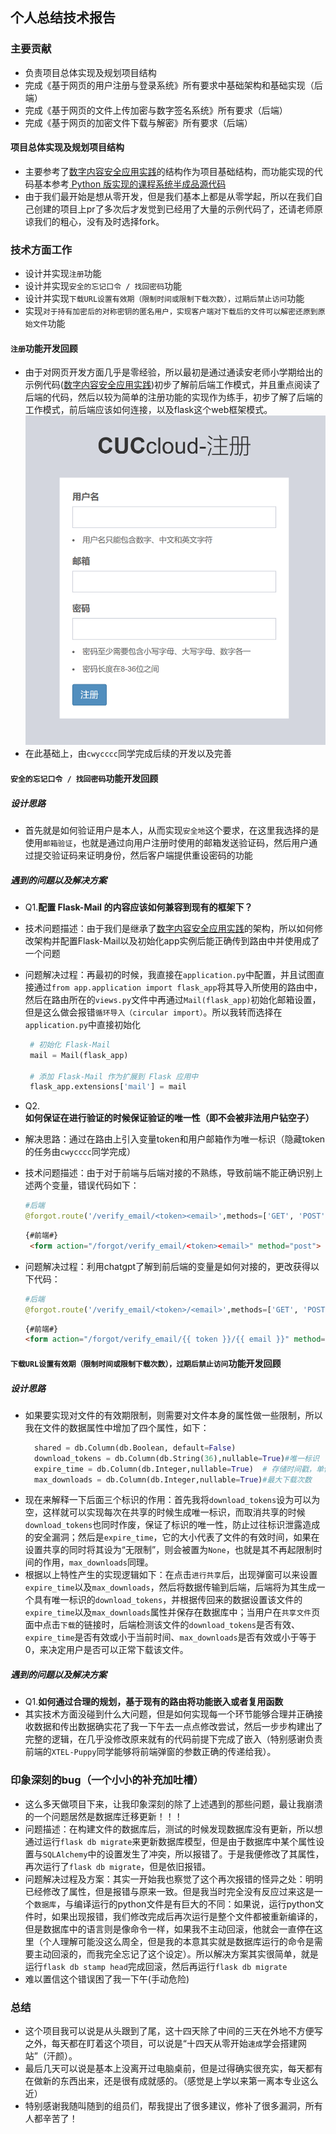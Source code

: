 ## 个人总结技术报告

### 主要贡献
- 负责项目总体实现及规划项目结构
- 完成《基于网页的用户注册与登录系统》所有要求中基础架构和基础实现（后端）
- 完成《基于网页的文件上传加密与数字签名系统》所有要求（后端）
- 完成《基于网页的加密文件下载与解密》所有要求（后端）
#### 项目总体实现及规划项目结构
- 主要参考了[数字内容安全应用实践](https://github.com/anjingcuc/learn_flask_the_hard_way/blob/master/0x09_finished)的结构作为项目基础结构，而功能实现的代码基本参考[ Python 版实现的课程系统半成品源代码 ](https://github.com/TheMasterOfMagic/ac)
- 由于我们最开始是想从零开发，但是我们基本上都是从零学起，所以在我们自己创建的项目上pr了多次后才发觉到已经用了大量的示例代码了，还请老师原谅我们的粗心，没有及时选择fork。


### 技术方面工作
- 设计并实现`注册`功能
- 设计并实现`安全的忘记口令 / 找回密码`功能
- 设计并实现`下载URL设置有效期（限制时间或限制下载次数），过期后禁止访问`功能
- 实现`对于持有加密后的对称密钥的匿名用户，实现客户端对下载后的文件可以解密还原到原始文件`功能

#### `注册`功能开发回顾
- 由于对网页开发方面几乎是零经验，所以最初是通过通读安老师小学期给出的示例代码([数字内容安全应用实践](https://github.com/anjingcuc/learn_flask_the_hard_way/blob/master/0x09_finished))初步了解前后端工作模式，并且重点阅读了后端的代码，然后以较为简单的注册功能的实现作为练手，初步了解了后端的工作模式，前后端应该如何连接，以及flask这个web框架模式。
  ![注册页面](img/register.png)
- 在此基础上，由`cwycccc`同学完成后续的开发以及完善

#### `安全的忘记口令 / 找回密码`功能开发回顾
##### 设计思路
- 首先就是如何验证用户是本人，从而实现`安全地`这个要求，在这里我选择的是使用`邮箱验证`，也就是通过向用户注册时使用的邮箱发送验证码，然后用户通过提交验证码来证明身份，然后客户端提供重设密码的功能
##### 遇到的问题以及解决方案
- Q1.**配置 Flask-Mail 的内容应该如何兼容到现有的框架下？**
- 技术问题描述：由于我们是继承了[数字内容安全应用实践](https://github.com/anjingcuc/learn_flask_the_hard_way/blob/master/0x09_finished)的架构，所以如何修改架构并配置Flask-Mail以及初始化app实例后能正确传到路由中并使用成了一个问题
- 问题解决过程：再最初的时候，我直接在`application.py`中配置，并且试图直接通过`from app.application import flask_app`将其导入所使用的路由中，然后在路由所在的`views.py`文件中再通过`Mail(flask_app)`初始化邮箱设置，但是这么做会报错`循环导入（circular import）`。所以我转而选择在`application.py`中直接初始化
   ```python
    # 初始化 Flask-Mail
    mail = Mail(flask_app)

    # 添加 Flask-Mail 作为扩展到 Flask 应用中
    flask_app.extensions['mail'] = mail
  ```

- Q2.**如何保证在进行验证的时候保证验证的唯一性（即不会被非法用户钻空子）**
- 解决思路：通过在路由上引入变量token和用户邮箱作为唯一标识（隐藏token的任务由`cwycccc`同学完成）
- 技术问题描述：由于对于前端与后端对接的不熟练，导致前端不能正确识别上述两个变量，错误代码如下：
  ```python
  #后端
  @forgot.route('/verify_email/<token><email>',methods=['GET', 'POST'])
  ```
  ```html
  {#前端#}
   <form action="/forgot/verify_email/<token><email>" method="post">
  ```
- 问题解决过程：利用chatgpt了解到前后端的变量是如何对接的，更改获得以下代码：
  ```python
  #后端
  @forgot.route('/verify_email/<token>/<email>',methods=['GET', 'POST'])
  ```
  ```html
  {#前端#}
  <form action="/forgot/verify_email/{{ token }}/{{ email }}" method="post">
  ```


#### `下载URL设置有效期（限制时间或限制下载次数），过期后禁止访问`功能开发回顾
##### 设计思路
- 如果要实现对文件的有效期限制，则需要对文件本身的属性做一些限制，所以我在文件的数据属性中增加了四个属性，如下：
  ```python
    shared = db.Column(db.Boolean, default=False)
    download_tokens = db.Column(db.String(36),nullable=True)#唯一标识
    expire_time = db.Column(db.Integer,nullable=True)  # 存储时间戳，单位为秒
    max_downloads = db.Column(db.Integer,nullable=True)#最大下载次数
  ```
- 现在来解释一下后面三个标识的作用：首先我将`download_tokens`设为可以为空，这样就可以实现每次在共享的时候生成唯一标识，而取消共享的时候`download_tokens`也同时作废，保证了标识的唯一性，防止过往标识泄露造成的安全漏洞；然后是`expire_time`，它的大小代表了文件的有效时间，如果在设置共享的同时将其设为“无限制”，则会被置为`None`，也就是其不再起限制时间的作用，`max_downloads`同理。
- 根据以上特性产生的实现逻辑如下：在点击`进行共享`后，出现弹窗可以来设置`expire_time`以及`max_downloads`，然后将数据传输到后端，后端将为其生成一个具有唯一标识的`download_tokens`，并根据传回来的数据设置该文件的`expire_time`以及`max_downloads`属性并保存在数据库中；当用户在`共享文件`页面中点击`下载`的链接时，后端检测该文件的`download_tokens`是否有效、`expire_time`是否有效或小于当前时间、`max_downloads`是否有效或小于等于0，来决定用户是否可以正常下载该文件。
  
##### 遇到的问题以及解决方案
- Q1.**如何通过合理的规划，基于现有的路由将功能嵌入或者复用函数**
- 其实技术方面没碰到什么大问题，但是如何实现每一个环节能够合理并正确接收数据和传出数据确实花了我一下午去一点点修改尝试，然后一步步构建出了完整的逻辑，在几乎没修改原来就有的代码前提下完成了嵌入（特别感谢负责前端的`XTEL-Puppy`同学能够将前端弹窗的参数正确的传递给我）。


### 印象深刻的bug（一个小小的补充加吐槽）
- 这么多天做项目下来，让我印象深刻的除了上述遇到的那些问题，最让我崩溃的一个问题居然是数据库迁移更新！！！
- 问题描述：在构建文件的数据库后，测试的时候发现数据库没有更新，所以想通过运行`flask db migrate`来更新数据库模型，但是由于数据库中某个属性设置与`SQLAlchemy`中的设置发生了冲突，所以报错了。于是我便修改了其属性，再次运行了`flask db migrate`，但是依旧报错。
- 问题解决过程及方案：其实一开始我也察觉了这个再次报错的怪异之处：明明已经修改了属性，但是报错与原来一致。但是我当时完全没有反应过来这是一个`数据库`，与编译运行的python文件是有巨大的不同：如果说，运行python文件时，如果出现报错，我们修改完成后再次运行是整个文件都被重新编译的，但是数据库中的语言则是像命令一样，如果我不主动回滚，他就会一直停在这里（个人理解可能没这么周全，但是我的本意其实就是数据库运行的命令是需要主动回滚的，而我完全忘记了这个设定）。所以解决方案其实很简单，就是运行`flask db stamp head`完成回滚，然后再运行`flask db migrate`
- 难以置信这个错误困了我一下午(手动危险)

### 总结
- 这个项目我可以说是从头跟到了尾，这十四天除了中间的三天在外地不方便写之外，每天都在盯着这个项目，可以说是“十四天从零开始`速成`学会搭建网站”（汗颜）。
- 最后几天可以说是基本上没离开过电脑桌前，但是过得确实很充实，每天都有在做新的东西出来，还是很有成就感的。（感觉是上学以来第一离本专业这么近）
- 特别感谢我随叫随到的组员们，帮我提出了很多建议，修补了很多漏洞，所有人都辛苦了！